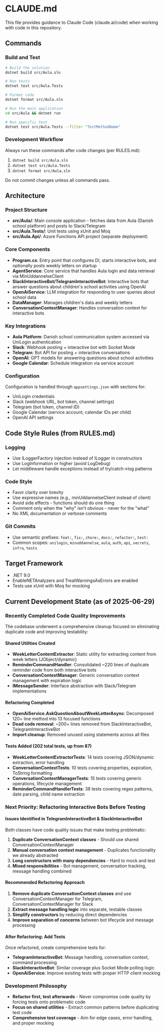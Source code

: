 # CLAUDE.md

This file provides guidance to Claude Code (claude.ai/code) when working with code in this repository.

## Commands

### Build and Test
```bash
# Build the solution
dotnet build src/Aula.sln

# Run tests
dotnet test src/Aula.Tests

# Format code
dotnet format src/Aula.sln

# Run the main application
cd src/Aula && dotnet run

# Run specific test
dotnet test src/Aula.Tests --filter "TestMethodName"
```

### Development Workflow
Always run these commands after code changes (per RULES.md):
1. `dotnet build src/Aula.sln`
2. `dotnet test src/Aula.Tests`  
3. `dotnet format src/Aula.sln`

Do not commit changes unless all commands pass.

## Architecture

### Project Structure
- **src/Aula/**: Main console application - fetches data from Aula (Danish school platform) and posts to Slack/Telegram
- **src/Aula.Tests/**: Unit tests using xUnit and Moq
- **src/Aula.Api/**: Azure Functions API project (separate deployment)

### Core Components
- **Program.cs**: Entry point that configures DI, starts interactive bots, and optionally posts weekly letters on startup
- **AgentService**: Core service that handles Aula login and data retrieval via MinUddannelseClient
- **SlackInteractiveBot/TelegramInteractiveBot**: Interactive bots that answer questions about children's school activities using OpenAI
- **OpenAiService**: LLM integration for responding to user queries about school data
- **DataManager**: Manages children's data and weekly letters
- **ConversationContextManager**: Handles conversation context for interactive bots

### Key Integrations
- **Aula Platform**: Danish school communication system accessed via UniLogin authentication
- **Slack**: Webhook posting + interactive bot with Socket Mode
- **Telegram**: Bot API for posting + interactive conversations  
- **OpenAI**: GPT models for answering questions about school activities
- **Google Calendar**: Schedule integration via service account

### Configuration
Configuration is handled through `appsettings.json` with sections for:
- UniLogin credentials
- Slack (webhook URL, bot token, channel settings)
- Telegram (bot token, channel ID)
- Google Calendar (service account, calendar IDs per child)
- OpenAI API settings

## Code Style Rules (from RULES.md)

### Logging
- Use ILoggerFactory injection instead of ILogger<T> in constructors
- Use LogInformation or higher (avoid LogDebug)
- Let middleware handle exceptions instead of try/catch->log patterns

### Code Style
- Favor clarity over brevity
- Use expressive names (e.g., minUddannelseClient instead of client)
- Avoid side effects - functions should do one thing
- Comment only when the "why" isn't obvious - never for the "what"
- No XML documentation or verbose comments

### Git Commits
- Use semantic prefixes: `feat:`, `fix:`, `chore:`, `docs:`, `refactor:`, `test:`
- Common scopes: `unilogin`, `minuddannelse`, `aula`, `auth`, `api`, `secrets`, `infra`, `tests`

## Target Framework
- .NET 9.0
- EnableNETAnalyzers and TreatWarningsAsErrors are enabled
- Tests use xUnit with Moq for mocking

## Current Development State (as of 2025-06-29)

### Recently Completed Code Quality Improvements
The codebase underwent a comprehensive cleanup focused on eliminating duplicate code and improving testability:

#### Shared Utilities Created
- **WeekLetterContentExtractor**: Static utility for extracting content from week letters (JObject/dynamic)
- **ReminderCommandHandler**: Consolidated ~220 lines of duplicate reminder code from both interactive bots
- **ConversationContextManager<TKey>**: Generic conversation context management with expiration logic
- **IMessageSender**: Interface abstraction with Slack/Telegram implementations

#### Refactoring Completed
- **OpenAiService.AskQuestionAboutWeekLetterAsync**: Decomposed 120+ line method into 13 focused functions
- **Dead code removal**: ~200+ lines removed from SlackInteractiveBot, TelegramInteractiveBot
- **Import cleanup**: Removed unused using statements across all files

#### Tests Added (202 total tests, up from 87)
- **WeekLetterContentExtractorTests**: 14 tests covering JSON/dynamic extraction, error handling
- **ConversationContextTests**: 10 tests covering properties, expiration, ToString formatting  
- **ConversationContextManagerTests**: 15 tests covering generic operations, lifecycle management
- **ReminderCommandHandlerTests**: 38 tests covering regex patterns, date parsing, child name extraction

### Next Priority: Refactoring Interactive Bots Before Testing

#### Issues Identified in TelegramInteractiveBot & SlackInteractiveBot
Both classes have code quality issues that make testing problematic:

1. **Duplicate ConversationContext classes** - Should use shared ConversationContextManager
2. **Manual conversation context management** - Duplicates functionality we already abstracted
3. **Long constructors with many dependencies** - Hard to mock and test
4. **Mixed responsibilities** - Bot management, conversation tracking, message handling combined

#### Recommended Refactoring Approach
1. **Remove duplicate ConversationContext classes** and use ConversationContextManager<long> for Telegram, ConversationContextManager<string> for Slack
2. **Extract message handling logic** into separate, testable classes
3. **Simplify constructors** by reducing direct dependencies
4. **Improve separation of concerns** between bot lifecycle and message processing

#### After Refactoring: Add Tests
Once refactored, create comprehensive tests for:
- **TelegramInteractiveBot**: Message handling, conversation context, command processing
- **SlackInteractiveBot**: Similar coverage plus Socket Mode polling logic  
- **OpenAiService**: Improve existing tests with proper HTTP client mocking

### Development Philosophy
- **Refactor first, test afterwards** - Never compromise code quality by forcing tests onto problematic code
- **Focus on shared utilities** - Extract common patterns before duplicating test code
- **Comprehensive test coverage** - Aim for edge cases, error handling, and proper mocking